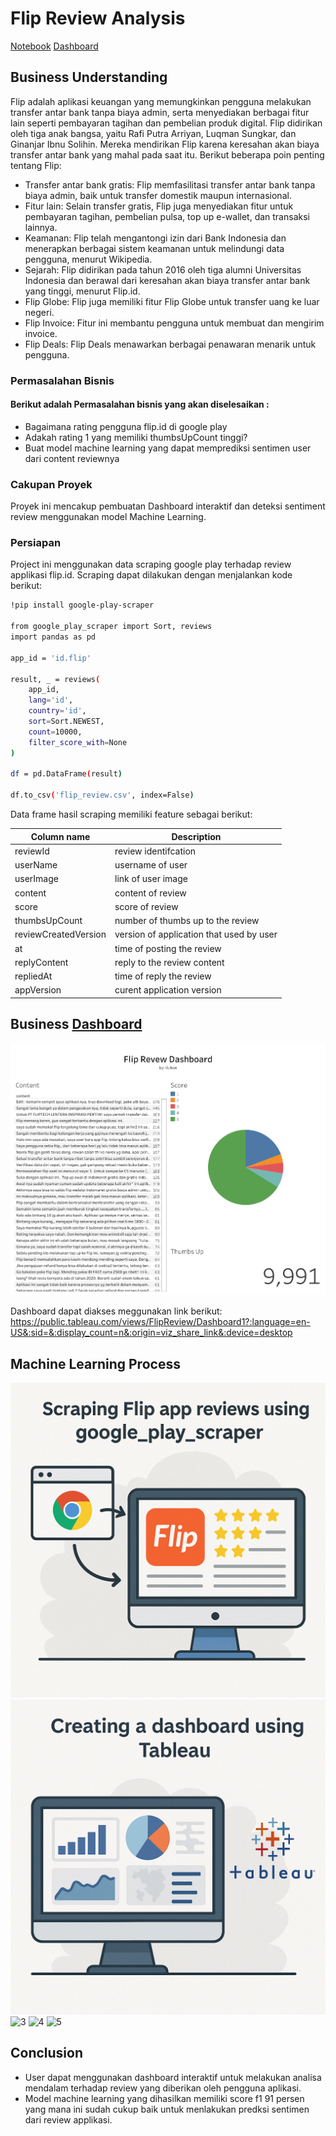 # Flip Review Analysis
[Notebook] [Dashboard]

## Business Understanding
Flip adalah aplikasi keuangan yang memungkinkan pengguna melakukan transfer antar bank tanpa biaya admin, serta menyediakan berbagai fitur lain seperti pembayaran tagihan dan pembelian produk digital. Flip didirikan oleh tiga anak bangsa, yaitu Rafi Putra Arriyan, Luqman Sungkar, dan Ginanjar Ibnu Solihin. Mereka mendirikan Flip karena keresahan akan biaya transfer antar bank yang mahal pada saat itu. 
Berikut beberapa poin penting tentang Flip:
- Transfer antar bank gratis: Flip memfasilitasi transfer antar bank tanpa biaya admin, baik untuk transfer domestik maupun internasional. 
- Fitur lain: Selain transfer gratis, Flip juga menyediakan fitur untuk pembayaran tagihan, pembelian pulsa, top up e-wallet, dan transaksi lainnya. 
- Keamanan: Flip telah mengantongi izin dari Bank Indonesia dan menerapkan berbagai sistem keamanan untuk melindungi data pengguna, menurut Wikipedia. 
- Sejarah: Flip didirikan pada tahun 2016 oleh tiga alumni Universitas Indonesia dan berawal dari keresahan akan biaya transfer antar bank yang tinggi, menurut Flip.id. 
- Flip Globe: Flip juga memiliki fitur Flip Globe untuk transfer uang ke luar negeri. 
- Flip Invoice: Fitur ini membantu pengguna untuk membuat dan mengirim invoice. 
- Flip Deals: Flip Deals menawarkan berbagai penawaran menarik untuk pengguna. 

### Permasalahan Bisnis

#### Berikut adalah Permasalahan bisnis yang akan diselesaikan :
- Bagaimana rating pengguna flip.id di google play
- Adakah rating 1 yang memiliki thumbsUpCount tinggi?
- Buat model machine learning yang dapat memprediksi sentimen user dari content reviewnya


### Cakupan Proyek
Proyek ini mencakup pembuatan Dashboard interaktif dan deteksi sentiment review menggunakan model Machine Learning.

### Persiapan
Project ini menggunakan data scraping google play terhadap review applikasi flip.id. Scraping dapat dilakukan dengan menjalankan kode berikut:
```sh
!pip install google-play-scraper

from google_play_scraper import Sort, reviews
import pandas as pd

app_id = 'id.flip'

result, _ = reviews(
    app_id,
    lang='id',
    country='id',
    sort=Sort.NEWEST,
    count=10000,
    filter_score_with=None
)

df = pd.DataFrame(result)

df.to_csv('flip_review.csv', index=False)
```

Data frame hasil scraping memiliki feature sebagai berikut:

| Column name | Description |
| --- | --- |
| reviewId | review identifcation |
| userName | username of user |
| userImage | link of user image |
| content | content of review |
| score | score of review |
| thumbsUpCount | number of thumbs up to the review |
| reviewCreatedVersion | version of application that used by user |
| at | time of posting the review |
| replyContent | reply to the review content |
| repliedAt | time of reply the review |
| appVersion | curent application version |



## Business [Dashboard]
![Dashboard](flip_review_dashboard.png)

Dashboard dapat diakses meggunakan link berikut:
 https://public.tableau.com/views/FlipReview/Dashboard1?:language=en-US&:sid=&:display_count=n&:origin=viz_share_link&:device=desktop

## Machine Learning Process
![1](image/1.png)
![2](image/2.png)
![3](image/3.png)
![4](image/4.png)
![5](image/5.png)

## Conclusion
- User dapat menggunakan dashboard interaktif untuk melakukan analisa mendalam terhadap review yang  diberikan oleh pengguna aplikasi.
- Model machine learning yang dihasilkan memiliki score f1 91 persen yang mana ini sudah cukup baik untuk menlakukan predksi sentimen dari review applikasi.

[Notebook]:<https://github.com/hanru789/flip_review_sentiment/blob/main/review_Sentiment_notebook.ipynb>
[Dashboard]:<https://public.tableau.com/views/FlipReview/Dashboard1?:language=en-US&:sid=&:display_count=n&:origin=viz_share_link&:device=desktop>
